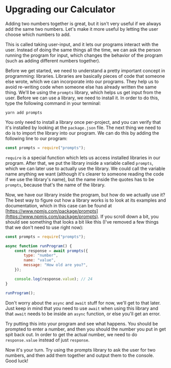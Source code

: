# Upgrading our Calculator

Adding two numbers together is great, but it isn't very useful if we always add the same two numbers. Let's make it more useful by letting the user choose which numbers to add.

This is called taking user-input, and it lets our programs interact with the user. Instead of doing the same things all the time, we can ask the person running the program for input, which changes the behavior of the program (such as adding different numbers together).

Before we get started, we need to understand a pretty important concept in programming: libraries. Libraries are basically pieces of code that someone else wrote, which we can incorporate into our programs. They help us to avoid re-writing code when someone else has already written the same thing. We'll be using the `prompts` library, which helps us get input from the user. Before we can use a library, we need to install it. In order to do this, type the following command in your terminal:

```shell
yarn add prompts
```

You only need to install a library once per-project, and you can verify that it's installed by looking at the `package.json` file. The next thing we need to do is to import the library into our program. We can do this by adding the following line to our program:

```js
const prompts = require("prompts");
```

`require` is a special function which lets us access installed libraries in our program. After that, we put the library inside a variable called `prompts`, which we can later use to actually use the library. We could call the variable name anything we want (although it's clearer to someone reading the code if we use the library's name), but the name inside the quotes has to be `prompts`, because that's the name of the library.

Now, we have our library inside the program, but how do we actually use it? The best way to figure out how a library works is to look at its examples and documentation, which in this case can be found at [https://www.npmjs.com/package/prompts](https://www.npmjs.com/package/prompts). If you scroll down a bit, you should see something that looks a bit like this (I've removed a few things that we don't need to use right now):

```js
const prompts = require("prompts");

async function runProgram() {
    const response = await prompts({
        type: "number",
        name: "value",
        message: "How old are you?",
    });

    console.log(response.value); // 24
}

runProgram();
```

Don't worry about the `async` and `await` stuff for now, we'll get to that later. Just keep in mind that you need to use `await` when using this library and that `await` needs to be inside an `async` function, or else you'll get an error.

Try putting this into your program and see what happens. You should be prompted to enter a number, and then you should the number you put in get spit back out. In order to get the actual number, we need to do `response.value` instead of just `response`.

Now it's your turn. Try using the prompts library to ask the user for two numbers, and then add them together and output them to the console. Good luck!
